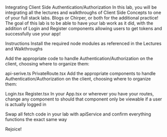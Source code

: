 Integrating Client Side Authentication/Authorization
In this lab, you will be integrating all the lectures and walkthroughs of Client Side Concepts to one of your full stack labs. Blogs or Chirper, or both for the additional practice! The goal of this lab is to be able to have your lab work as it did, with the addition of Login and Register components allowing users to get tokens and successfully use your app!

 

Instructions
Install the required node modules as referenced in the Lectures and Walkthroughs

Add the appropriate code to handle Authentication/Authorization on the client, choosing where to organize them:

api-serive.ts
PrivateRoute.tsx
Add the appropriate components to handle Authentication/Authorization on the client, choosing where to organize them:

Login.tsx
Register.tsx
In your App.tsx or wherever you have your routes, change any <Route> component to <PrivateRoute> should that component only be viewable if a user is actually logged in

Swap all fetch code in your lab with apiService and confirm everything functions the exact same way

Rejoice!